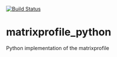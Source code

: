 [![Build Status](https://travis-ci.com/benHeid/matrixprofile_python.svg?token=xfUjiBKaCNpxCVvdqPex&branch=master)](https://travis-ci.com/benHeid/matrixprofile_python)
# matrixprofile_python
Python implementation of the matrixprofile
